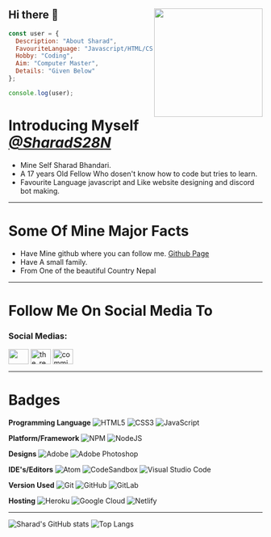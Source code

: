 ## Hi there 👋 <img align="right" src="https://avatars.githubusercontent.com/SharadS28N?v=4" width="215" />
```js
const user = {
  Description: "About Sharad",
  FavouriteLanguage: "Javascript/HTML/CSS",
  Hobby: "Coding",
  Aim: "Computer Master",
  Details: "Given Below"
};

console.log(user);
```

# Introducing Myself *[@SharadS28N](https://github.com/SharadS28N)*

* Mine Self Sharad Bhandari. 
* A 17 years Old Fellow Who dosen't know how to code but tries to learn.
* Favourite Language javascript and Like website designing and discord bot making.

______________________________________________
# Some Of Mine Major Facts

* Have Mine github where you can follow me. [Github Page](https://github.com/SharadS28N)
* Have A small family.
* From One of the beautiful Country Nepal
______________________________________________
# Follow Me On Social Media To
<h3 align="left">Social Medias:</h3>
<p align="left">
<a href="https://twitter.com/" target="blank"><img align="center" src="https://raw.githubusercontent.com/rahuldkjain/github-profile-readme-generator/master/src/images/icons/Social/twitter.svg" alt="" height="30" width="40" /></a>
<a href="https://www.instagram.com/sharad.b__/" target="blank"><img align="center" src="https://raw.githubusercontent.com/rahuldkjain/github-profile-readme-generator/master/src/images/icons/Social/instagram.svg" alt="the_real_mystiq" height="30" width="40" /></a>
<a href="commingsoon" target="blank"><img align="center" src="https://raw.githubusercontent.com/rahuldkjain/github-profile-readme-generator/master/src/images/icons/Social/discord.svg" alt="commingsoon" height="30" width="40" /></a>
</p>

_______________________________________________
# Badges
**Programming Language**
![HTML5](https://img.shields.io/badge/html5-%23E34F26.svg?style=for-the-badge&logo=html5&logoColor=white)
![CSS3](https://img.shields.io/badge/css3-%231572B6.svg?style=for-the-badge&logo=css3&logoColor=white)
![JavaScript](https://img.shields.io/badge/javascript-%23323330.svg?style=for-the-badge&logo=javascript&logoColor=%23F7DF1E)

**Platform/Framework**
![NPM](https://img.shields.io/badge/NPM-%23000000.svg?style=for-the-badge&logo=npm&logoColor=white)
![NodeJS](https://img.shields.io/badge/node.js-%2343853D.svg?style=for-the-badge&logo=node.js&logoColor=white)

**Designs**
![Adobe](https://img.shields.io/badge/adobe-%23FF0000.svg?style=for-the-badge&logo=adobe&logoColor=white)
![Adobe Photoshop](https://img.shields.io/badge/adobephotoshop-%2331A8FF.svg?style=for-the-badge&logo=adobephotoshop&logoColor=white)

**IDE's/Editors**
![Atom](https://img.shields.io/badge/Atom-%2366595C.svg?style=for-the-badge&logo=atom&logoColor=white)
![CodeSandbox](https://img.shields.io/badge/Codesandbox-040404?style=for-the-badge&logo=codesandbox&logoColor=DBDBDB)
![Visual Studio Code](https://img.shields.io/badge/VisualStudioCode-0078d7.svg?style=for-the-badge&logo=visual-studio-code&logoColor=white)

**Version Used**
![Git](https://img.shields.io/badge/git-%23F05033.svg?style=for-the-badge&logo=git&logoColor=white)
![GitHub](https://img.shields.io/badge/github-%23121011.svg?style=for-the-badge&logo=github&logoColor=white)
![GitLab](https://img.shields.io/badge/gitlab-%23181717.svg?style=for-the-badge&logo=gitlab&logoColor=white)

**Hosting**
![Heroku](https://img.shields.io/badge/heroku-%23430098.svg?style=for-the-badge&logo=heroku&logoColor=white)
![Google Cloud](https://img.shields.io/badge/GoogleCloud-%234285F4.svg?style=for-the-badge&logo=google-cloud&logoColor=white) 
![Netlify](https://img.shields.io/badge/netlify-%23000000.svg?style=for-the-badge&logo=netlify&logoColor=#00C7B7) 

______________________________________________
![Sharad's GitHub stats](https://github-readme-stats.vercel.app/api?username=SharadS28N&theme=gruvbox)
![Top Langs](https://github-readme-stats.vercel.app/api/top-langs/?username=SharadS28N&theme=tokyonight&hide=batchfile&layout=compact)

